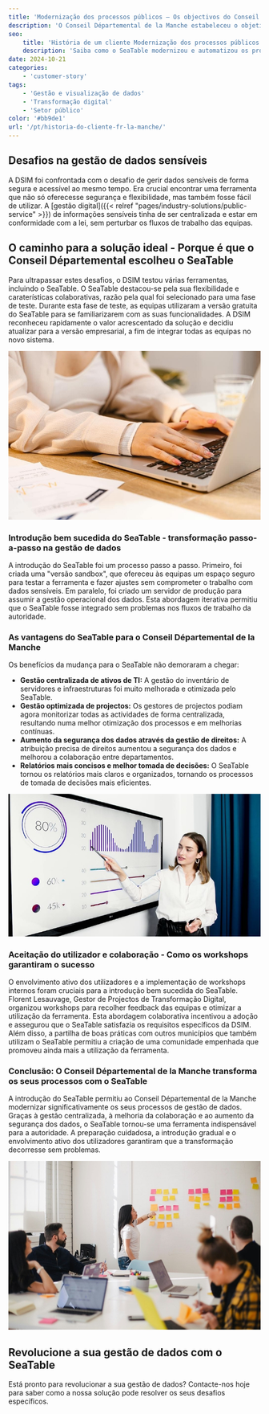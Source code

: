 ```yaml
---
title: 'Modernização dos processos públicos – Os objectivos do Conseil Départemental de la Manche'
description: 'O Conseil Départemental de la Manche estabeleceu o objetivo de otimizar a gestão e a modernização dos processos de dados da sua autoridade. Para responder às crescentes exigências, a Direção de Sistemas de Informação e Modernização (DSIM) trabalhou para encontrar soluções mais eficientes para a gestão de dados. As folhas de cálculo Excel eram anteriormente uma ferramenta central, mas as crescentes restrições à centralização e à gestão dos direitos de acesso tornaram necessária uma nova solução.'
seo:
    title: 'História de um cliente Modernização dos processos públicos | SeaTable'
    description: 'Saiba como o SeaTable modernizou e automatizou os processos públicos do Conseil Départemental de la Manche em França..'
date: 2024-10-21
categories:
    - 'customer-story'
tags:
    - 'Gestão e visualização de dados'
    - 'Transformação digital'
    - 'Setor público'
color: '#bb9de1'
url: '/pt/historia-do-cliente-fr-la-manche/'
---
```


## Desafios na gestão de dados sensíveis

A DSIM foi confrontada com o desafio de gerir dados sensíveis de forma segura e acessível ao mesmo tempo. Era crucial encontrar uma ferramenta que não só oferecesse segurança e flexibilidade, mas também fosse fácil de utilizar. A [gestão digital]({{< relref "pages/industry-solutions/public-service" >}}) de informações sensíveis tinha de ser centralizada e estar em conformidade com a lei, sem perturbar os fluxos de trabalho das equipas.

## O caminho para a solução ideal - Porque é que o Conseil Départemental escolheu o SeaTable

Para ultrapassar estes desafios, o DSIM testou várias ferramentas, incluindo o SeaTable. O SeaTable destacou-se pela sua flexibilidade e caraterísticas colaborativas, razão pela qual foi selecionado para uma fase de teste. Durante esta fase de teste, as equipas utilizaram a versão gratuita do SeaTable para se familiarizarem com as suas funcionalidades. A DSIM reconheceu rapidamente o valor acrescentado da solução e decidiu atualizar para a versão empresarial, a fim de integrar todas as equipas no novo sistema.

![Modernizar os processos públicos através da digitalização](pexels-anthonyshkraba-production-8374293.jpg)

### Introdução bem sucedida do SeaTable - transformação passo-a-passo na gestão de dados

A introdução do SeaTable foi um processo passo a passo. Primeiro, foi criada uma "versão sandbox", que ofereceu às equipas um espaço seguro para testar a ferramenta e fazer ajustes sem comprometer o trabalho com dados sensíveis. Em paralelo, foi criado um servidor de produção para assumir a gestão operacional dos dados. Esta abordagem iterativa permitiu que o SeaTable fosse integrado sem problemas nos fluxos de trabalho da autoridade.

### As vantagens do SeaTable para o Conseil Départemental de la Manche

Os benefícios da mudança para o SeaTable não demoraram a chegar:

- **Gestão centralizada de ativos de TI:** A gestão do inventário de servidores e infraestruturas foi muito melhorada e otimizada pelo SeaTable.
- **Gestão optimizada de projectos:** Os gestores de projectos podiam agora monitorizar todas as actividades de forma centralizada, resultando numa melhor otimização dos processos e em melhorias contínuas.
- **Aumento da segurança dos dados através da gestão de direitos:** A atribuição precisa de direitos aumentou a segurança dos dados e melhorou a colaboração entre departamentos.
- **Relatórios mais concisos e melhor tomada de decisões:** O SeaTable tornou os relatórios mais claros e organizados, tornando os processos de tomada de decisões mais eficientes.

![Aumento dos processos de trabalho através de opções de avaliação](pexels-artempodrez-5716042.jpg)

### Aceitação do utilizador e colaboração - Como os workshops garantiram o sucesso

O envolvimento ativo dos utilizadores e a implementação de workshops internos foram cruciais para a introdução bem sucedida do SeaTable. Florent Lesauvage, Gestor de Projectos de Transformação Digital, organizou workshops para recolher feedback das equipas e otimizar a utilização da ferramenta. Esta abordagem colaborativa incentivou a adoção e assegurou que o SeaTable satisfazia os requisitos específicos da DSIM.  
Além disso, a partilha de boas práticas com outros municípios que também utilizam o SeaTable permitiu a criação de uma comunidade empenhada que promoveu ainda mais a utilização da ferramenta.

### Conclusão: O Conseil Départemental de la Manche transforma os seus processos com o SeaTable

A introdução do SeaTable permitiu ao Conseil Départemental de la Manche modernizar significativamente os seus processos de gestão de dados. Graças à gestão centralizada, à melhoria da colaboração e ao aumento da segurança dos dados, o SeaTable tornou-se uma ferramenta indispensável para a autoridade. A preparação cuidadosa, a introdução gradual e o envolvimento ativo dos utilizadores garantiram que a transformação decorresse sem problemas.

![Melhoria da cooperação entre as autoridades públicas](jason-goodman-Oalh2MojUuk-unsplash.jpg)

## Revolucione a sua gestão de dados com o SeaTable

Está pronto para revolucionar a sua gestão de dados? Contacte-nos hoje para saber como a nossa solução pode resolver os seus desafios específicos.
